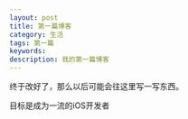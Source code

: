 ```yaml
---
layout: post
title: 第一篇博客
category: 生活
tags: 第一篇
keywords: 
description: 我的第一篇博客
---
```


终于改好了，那么以后可能会往这里写一写东西。

目标是成为一流的iOS开发者